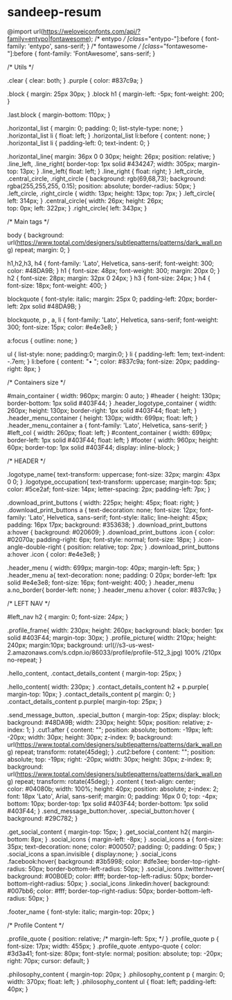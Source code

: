 # sandeep-resum
@import url(https://weloveiconfonts.com/api/?family=entypo|fontawesome);
/* entypo */
[class*="entypo-"]:before {
  font-family: 'entypo', sans-serif;
}
/* fontawesome */
[class*="fontawesome-"]:before {
  font-family: 'FontAwesome', sans-serif;
}

/* Utils */

.clear {
	clear: both;
}
.purple {
	color: #837c9a;
}

.block {
	margin: 25px 30px;
}
	.block h1 {
		margin-left: -5px;
		font-weight: 200;
	}

.last.block {
	margin-bottom: 110px;
}

.horizontal_list {
	margin: 0;
	padding: 0;
	list-style-type: none;
}
	.horizontal_list li {
		float: left;
	}
	.horizontal_list li:before {
		content: none;
	}
	.horizontal_list li { 
		padding-left: 0; 
		text-indent: 0;
	}

.horizontal_line{
	margin: 36px 0 0 30px;
	height: 26px;
	position: relative;	
}
	.line_left,
	.line_right{
		border-top: 1px solid #434247;
		width: 305px;
		margin-top: 13px;
	}
	.line_left{
		float: left;
	}
	.line_right {
		float: right;
	}
	.left_circle, 
	.central_circle, 
	.right_circle {
		background: rgb(69,68,73);
		background: rgba(255,255,255, 0.15);
		position: absolute;
		border-radius: 50px;
	}
	.left_circle, 
	.right_circle {
		width: 13px;
		height: 13px;
		top: 7px;
	}
	.left_circle{
		left: 314px;
	}
	.central_circle{
		width: 26px;
		height: 26px;		
		top: 0px;
		left: 322px;
	}
	.right_circle{
		left: 343px;
	}
	
/* Main tags */

body {
	background: url(https://www.toptal.com/designers/subtlepatterns/patterns/dark_wall.png) repeat;
	margin: 0;
}

h1,h2,h3, h4 {
	font-family: 'Lato', Helvetica, sans-serif;
	font-weight: 300;
	color: #48DA9B;
}
	h1 {
		font-size: 48px;
		font-weight: 300;
		margin: 20px 0;
	}
	h2 {
		font-size: 28px;
		margin: 32px 0 24px;
	}
	h3 {
		font-size: 24px;
	}
	h4 {
		font-size: 18px;
		font-weight: 400;
	}

blockquote {
	font-style: italic;
	margin: 25px 0;
	padding-left: 20px;
	border-left: 2px solid #48DA9B;
}
	
blockquote, p , a, li {
	font-family: 'Lato', Helvetica, sans-serif;
	font-weight: 300;
	font-size: 15px;
	color: #e4e3e8;
}

a:focus { 
    outline: none;
}

ul {
    list-style: none;
    padding:0;
    margin:0;
}
	li { 
		padding-left: 1em; 
		text-indent: -.7em;
	}
	li:before {
		content: "• ";
		color: #837c9a;
		font-size: 20px;
		padding-right: 8px;
	}

/* Containers size */

#main_container {
	width: 960px;
	margin: 0 auto;
}
	#header {
		height: 130px;
		border-bottom: 1px solid #403F44;
	}
		.header_logotype_container {
			width: 260px;
			height: 130px;
			border-right: 1px solid #403F44;
			float: left;
		}
		.header_menu_container {
			height: 130px;
			width: 699px;
			float: left;
		}
			.header_menu_container a {
				font-family: 'Lato', Helvetica, sans-serif;
			}
	#left_col {
		width: 260px;
		float: left;
	}
	#content_container {
		width: 699px;
		border-left: 1px solid #403F44;
		float: left;
	}
	#footer {
		width: 960px;
		height: 60px;
		border-top: 1px solid #403F44;
		display: inline-block;
	}

/* HEADER */

.logotype_name{
	text-transform: uppercase;
	font-size: 32px;
	margin: 43px 0 0;
}
.logotype_occupation{
	text-transform: uppercase;
	margin-top: 5px;
	color: #5ce2af;
	font-size: 14px;
	letter-spacing: 2px;
	padding-left: 7px;
}

.download_print_buttons {
	width: 225px;
	height: 45px;
	float: right;
}
	.download_print_buttons a {
		text-decoration: none;
		font-size: 12px;
		font-family: 'Lato', Helvetica, sans-serif;
		font-style: italic;
		line-height: 45px;
		padding: 16px 17px;
		background: #353638;
	}
		.download_print_buttons a:hover {
			background: #020609;
		}
		.download_print_buttons .icon {
			color: #02070a;
			padding-right: 6px;
			font-style: normal;
			font-size: 18px;
		}
		.icon-angle-double-right {
			position: relative;
			top: 2px;
		}
			.download_print_buttons a:hover .icon {
				color: #e4e3e8;
			}
			
.header_menu {
	width: 699px;
	margin-top: 40px;
	margin-left: 5px;
}
	.header_menu a{
		text-decoration: none;
		padding: 0 20px;
		border-left: 1px solid #e4e3e8;
		font-size: 16px;
		font-weight: 400;
	}
	.header_menu a.no_border{
		border-left: none;
	}
		.header_menu a:hover {
			color: #837c9a;
		}
		
/* LEFT NAV */

#left_nav h2 {
	margin: 0;
	font-size: 24px;
}

.profile_frame{
	width: 230px;
	height: 260px;
	background: black;
	border: 1px solid #403F44;
	margin-top: 30px;
}
	.profile_picture{
		width: 210px;
		height: 240px;
		margin:10px;
		background: url(//s3-us-west-2.amazonaws.com/s.cdpn.io/86033/profile/profile-512_3.jpg) 100% /210px no-repeat;
	}

.hello_content,
.contact_details_content {
	margin-top: 25px;
}

.hello_content{
	width: 230px;
}
.contact_details_content h2 + p.purple{
	margin-top: 10px;
}
.contact_details_content p{
	margin: 0;
}
.contact_details_content p.purple{
	margin-top: 25px;
}

.send_message_button,
.special_button {
	margin-top: 25px;
	display: block;
	background: #48DA9B;
	width: 230px;
	height: 50px;
	position: relative;
	z-index: 1;
}
	.cut1:after {
		content: "";
		position: absolute;
		bottom: -19px;
		left: -20px;
		width: 30px;
		height: 30px;
		z-index: 9;
		background: url(https://www.toptal.com/designers/subtlepatterns/patterns/dark_wall.png) repeat;
    transform: rotate(45deg);
	}
	.cut2:before {
	    content: "";
	    position: absolute;
	    top: -19px;
	    right: -20px;
	    width: 30px;
	    height: 30px;
	    z-index: 9;
	    background: url(https://www.toptal.com/designers/subtlepatterns/patterns/dark_wall.png) repeat;
      transform: rotate(45deg);
	}
	.content {
	    text-align: center;		
	    color: #04080b;
	    width: 100%;
	    height: 40px;
	    position: absolute;
	    z-index: 2;
	    font: 18px 'Lato', Arial, sans-serif;
	    margin: 0;
	    padding: 16px 0 0;
        top: -4px;
        bottom: 10px;
	    border-top: 1px solid #403F44;
	    border-bottom: 1px solid #403F44;
	}
	.send_message_button:hover,
	.special_button:hover {
		background: #29C782;
	}

.get_social_content {
	margin-top: 15px;
}
  .get_social_content h2{
    margin-bottom: 8px;
  }
	.social_icons {
		margin-left: -8px;
	}
	.social_icons a {
		font-size: 35px;
		text-decoration: none;
		color: #000507;
		padding: 0;
		padding: 0 5px;
	}
		.social_icons a span.invisible {
			display:none;
		}
		.social_icons .facebook:hover{
			background: #3b5998;
			color: #dfe3ee;
			border-top-right-radius: 50px;
			border-bottom-left-radius: 50px;
		}
		.social_icons .twitter:hover{
			background: #00B0ED;
			color: #fff;
			border-top-left-radius: 50px;
			border-bottom-right-radius: 50px;
		}
		.social_icons .linkedin:hover{
			background: #007bb6;
			color: #fff;
			border-top-right-radius: 50px;
			border-bottom-left-radius: 50px;
		}

.footer_name {
	font-style: italic;
	margin-top: 20px;
}

/* Profile Content */

.profile_quote {
	position: relative;
	/* margin-left: 5px; */
}
	.profile_quote p {
		font-size: 17px;
		width: 455px;
	}
	.profile_quote  .entypo-quote {
		color: #3d3a41;
		font-size: 80px;
    font-style: normal;
		position: absolute;
		top: -20px;
		right: 70px;
		cursor: default;
	}

.philosophy_content {
	margin-top: 20px;
}
	.philosophy_content p {
		margin: 0;
		width: 370px;
		float: left;
	}
	.philosophy_content ul {
		float: left;
		padding-left: 40px;
	}
